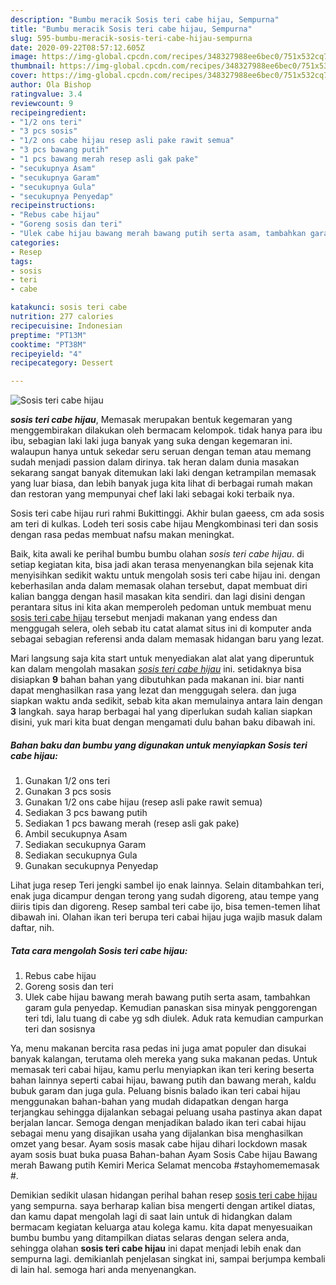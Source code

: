 ```yaml
---
description: "Bumbu meracik Sosis teri cabe hijau, Sempurna"
title: "Bumbu meracik Sosis teri cabe hijau, Sempurna"
slug: 595-bumbu-meracik-sosis-teri-cabe-hijau-sempurna
date: 2020-09-22T08:57:12.605Z
image: https://img-global.cpcdn.com/recipes/348327988ee6bec0/751x532cq70/sosis-teri-cabe-hijau-foto-resep-utama.jpg
thumbnail: https://img-global.cpcdn.com/recipes/348327988ee6bec0/751x532cq70/sosis-teri-cabe-hijau-foto-resep-utama.jpg
cover: https://img-global.cpcdn.com/recipes/348327988ee6bec0/751x532cq70/sosis-teri-cabe-hijau-foto-resep-utama.jpg
author: Ola Bishop
ratingvalue: 3.4
reviewcount: 9
recipeingredient:
- "1/2 ons teri"
- "3 pcs sosis"
- "1/2 ons cabe hijau resep asli pake rawit semua"
- "3 pcs bawang putih"
- "1 pcs bawang merah resep asli gak pake"
- "secukupnya Asam"
- "secukupnya Garam"
- "secukupnya Gula"
- "secukupnya Penyedap"
recipeinstructions:
- "Rebus cabe hijau"
- "Goreng sosis dan teri"
- "Ulek cabe hijau bawang merah bawang putih serta asam, tambahkan garam gula penyedap. Kemudian panaskan sisa minyak penggorengan teri tdi, lalu tuang di cabe yg sdh diulek. Aduk rata kemudian campurkan teri dan sosisnya"
categories:
- Resep
tags:
- sosis
- teri
- cabe

katakunci: sosis teri cabe 
nutrition: 277 calories
recipecuisine: Indonesian
preptime: "PT13M"
cooktime: "PT38M"
recipeyield: "4"
recipecategory: Dessert

---
```



![Sosis teri cabe hijau](https://img-global.cpcdn.com/recipes/348327988ee6bec0/751x532cq70/sosis-teri-cabe-hijau-foto-resep-utama.jpg)

<b><i>sosis teri cabe hijau</i></b>, Memasak merupakan bentuk kegemaran yang menggembirakan dilakukan oleh bermacam kelompok. tidak hanya para ibu ibu, sebagian laki laki juga banyak yang suka dengan kegemaran ini. walaupun hanya untuk sekedar seru seruan dengan teman atau memang sudah menjadi passion dalam dirinya. tak heran dalam dunia masakan sekarang sangat banyak ditemukan laki laki dengan ketrampilan memasak yang luar biasa, dan lebih banyak juga kita lihat di berbagai rumah makan dan restoran yang mempunyai chef laki laki sebagai koki terbaik nya.

Sosis teri cabe hijau ruri rahmi Bukittinggi. Akhir bulan gaeess, cm ada sosis am teri di kulkas. Lodeh teri sosis cabe hijau Mengkombinasi teri dan sosis dengan rasa pedas membuat nafsu makan meningkat.

Baik, kita awali ke perihal bumbu bumbu olahan <i>sosis teri cabe hijau</i>. di setiap kegiatan kita, bisa jadi akan terasa menyenangkan bila sejenak kita menyisihkan sedikit waktu untuk mengolah sosis teri cabe hijau ini. dengan keberhasilan anda dalam memasak olahan tersebut, dapat membuat diri kalian bangga dengan hasil masakan kita sendiri. dan lagi disini dengan perantara situs ini kita akan memperoleh pedoman untuk membuat menu <u>sosis teri cabe hijau</u> tersebut menjadi makanan yang endess dan menggugah selera, oleh sebab itu catat alamat situs ini di komputer anda sebagai sebagian referensi anda dalam memasak hidangan baru yang lezat.


Mari langsung saja kita start untuk menyediakan alat alat yang diperuntuk kan dalam mengolah masakan <u><i>sosis teri cabe hijau</i></u> ini. setidaknya bisa disiapkan <b>9</b> bahan bahan yang dibutuhkan pada makanan ini. biar nanti dapat menghasilkan rasa yang lezat dan menggugah selera. dan juga siapkan waktu anda sedikit, sebab kita akan memulainya antara lain dengan <b>3</b> langkah. saya harap berbagai hal yang diperlukan sudah kalian siapkan disini, yuk mari kita buat dengan mengamati dulu bahan baku dibawah ini.

<!--inarticleads1-->

##### Bahan baku dan bumbu yang digunakan untuk menyiapkan Sosis teri cabe hijau:

1. Gunakan 1/2 ons teri
1. Gunakan 3 pcs sosis
1. Gunakan 1/2 ons cabe hijau (resep asli pake rawit semua)
1. Sediakan 3 pcs bawang putih
1. Sediakan 1 pcs bawang merah (resep asli gak pake)
1. Ambil secukupnya Asam
1. Sediakan secukupnya Garam
1. Sediakan secukupnya Gula
1. Gunakan secukupnya Penyedap


Lihat juga resep Teri jengki sambel ijo enak lainnya. Selain ditambahkan teri, enak juga dicampur dengan terong yang sudah digoreng, atau tempe yang diiris tipis dan digoreng. Resep sambal teri cabe ijo, bisa temen-temen lihat dibawah ini. Olahan ikan teri berupa teri cabai hijau juga wajib masuk dalam daftar, nih. 

<!--inarticleads2-->

##### Tata cara mengolah Sosis teri cabe hijau:

1. Rebus cabe hijau
1. Goreng sosis dan teri
1. Ulek cabe hijau bawang merah bawang putih serta asam, tambahkan garam gula penyedap. Kemudian panaskan sisa minyak penggorengan teri tdi, lalu tuang di cabe yg sdh diulek. Aduk rata kemudian campurkan teri dan sosisnya


Ya, menu makanan bercita rasa pedas ini juga amat populer dan disukai banyak kalangan, terutama oleh mereka yang suka makanan pedas. Untuk memasak teri cabai hijau, kamu perlu menyiapkan ikan teri kering beserta bahan lainnya seperti cabai hijau, bawang putih dan bawang merah, kaldu bubuk garam dan juga gula. Peluang bisnis balado ikan teri cabai hijau menggunakan bahan-bahan yang mudah didapatkan dengan harga terjangkau sehingga dijalankan sebagai peluang usaha pastinya akan dapat berjalan lancar. Semoga dengan menjadikan balado ikan teri cabai hijau sebagai menu yang disajikan usaha yang dijalankan bisa menghasilkan omzet yang besar. Ayam sosis masak cabe hijau dihari lockdown masak ayam sosis buat buka puasa Bahan-bahan Ayam Sosis Cabe hijau Bawang merah Bawang putih Kemiri Merica Selamat mencoba #stayhomememasak #. 

Demikian sedikit ulasan hidangan perihal bahan resep <u>sosis teri cabe hijau</u> yang sempurna. saya berharap kalian bisa mengerti dengan artikel diatas, dan kamu dapat mengolah lagi di saat lain untuk di hidangkan dalam bermacam kegiatan keluarga atau kolega kamu. kita dapat menyesuaikan bumbu bumbu yang ditampilkan diatas selaras dengan selera anda, sehingga olahan <b>sosis teri cabe hijau</b> ini dapat menjadi lebih enak dan sempurna lagi. demikianlah penjelasan singkat ini, sampai berjumpa kembali di lain hal. semoga hari anda menyenangkan.
